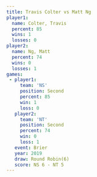 ```yaml
---
title: Travis Colter vs Matt Ng
player1:              
  name: Colter, Travis
  percent: 85         
  wins: 1             
  losses: 0           
player2:              
  name: Ng, Matt      
  percent: 74         
  wins: 0             
  losses: 1           
games:
 - player1:          
     team: 'NS'      
     position: Second
     percent: 85     
     win: 1          
     loss: 0         
   player2:          
     team: 'NT'      
     position: Second
     percent: 74     
     win: 0          
     loss: 1         
   event: Brier        
   year: 2019          
   draw: Round Robin(6)
   score: NS 6 - NT 5  
---
```

